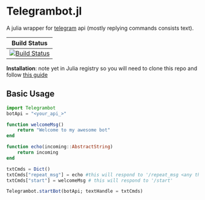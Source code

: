 # Telegrambot.jl
A julia wrapper for [telegram](https://telegram.im) api (mostly replying commands consists text).

| **Build Status**                                                                                |
|:-----------------------------------------------------------------------------------------------:|
|[![Build Status](https://travis-ci.org/Moelf/telegrambot.jl.svg?branch=master)](https://travis-ci.org/Moelf/telegrambot.jl)|

**Installation**: note yet in Julia registry so you will need to clone this repo and follow [this guide](https://docs.julialang.org/en/v1.0.0/stdlib/Pkg/#Using-someone-else's-project-1)


## Basic Usage


```julia
import Telegrambot
botApi = "<your_api_>"

function welcomeMsg()
    return "Welcome to my awesome bot"
end

function echo(incoming::AbstractString)
    return incoming
end

txtCmds = Dict()
txtCmds["repeat_msg"] = echo #this will respond to '/repeat_msg <any thing>'
txtCmds["start"] = welcomeMsg # this will respond to '/start'

Telegrambot.startBot(botApi; textHandle = txtCmds)
```

